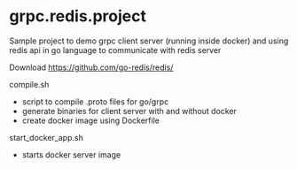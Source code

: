 # grpc.redis.project
Sample project to demo grpc client server (running inside docker) and using redis api in go language to communicate with redis server

Download https://github.com/go-redis/redis/

compile.sh
- script to compile .proto files for go/grpc
- generate binaries for client server with and without docker
- create docker image using Dockerfile

start_docker_app.sh
- starts docker server image 

